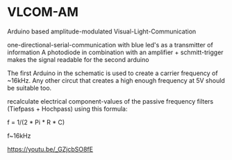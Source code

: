 # VLCOM-AM
Arduino based amplitude-modulated Visual-Light-Communication

one-directional-serial-communication with blue led's as a transmitter of information
A photodiode in combination with an amplifier + schmitt-trigger makes the signal readable for the second arduino

The first Arduino in the schematic is used to create a carrier frequency of ~16kHz.
Any other circut that creates a high enough frequency at 5V should be suitable too.

recalculate electrical component-values of the passive frequency filters (Tiefpass + Hochpass) using this formula:

f = 1/(2 * Pi * R * C)

f~16kHz

https://youtu.be/_GZjcbSO8fE


